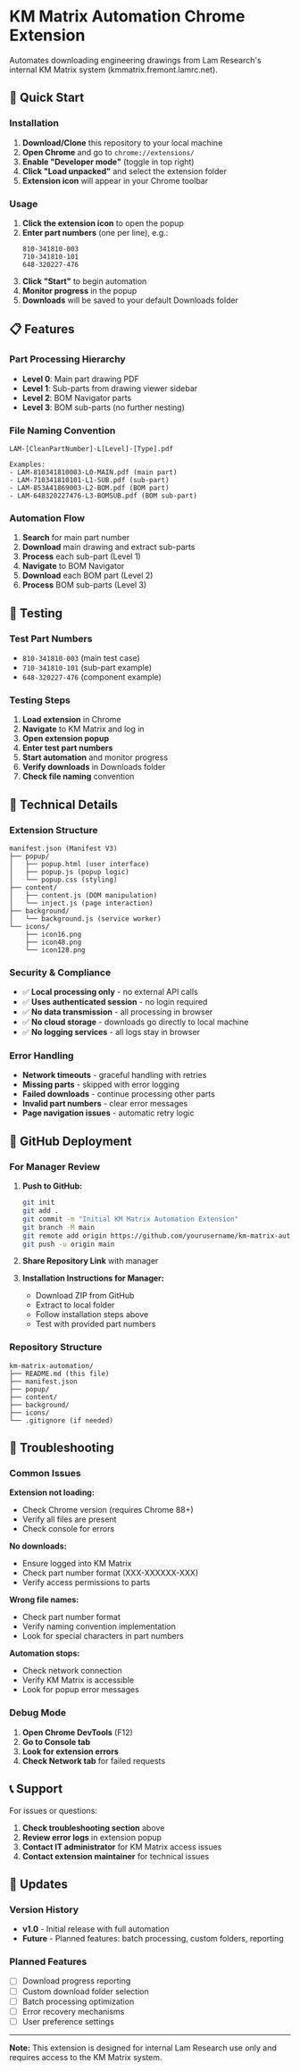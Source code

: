 # KM Matrix Automation Chrome Extension

Automates downloading engineering drawings from Lam Research's internal KM Matrix system (kmmatrix.fremont.lamrc.net).

## 🚀 Quick Start

### Installation
1. **Download/Clone** this repository to your local machine
2. **Open Chrome** and go to `chrome://extensions/`
3. **Enable "Developer mode"** (toggle in top right)
4. **Click "Load unpacked"** and select the extension folder
5. **Extension icon** will appear in your Chrome toolbar

### Usage
1. **Click the extension icon** to open the popup
2. **Enter part numbers** (one per line), e.g.:
   ```
   810-341810-003
   710-341810-101
   648-320227-476
   ```
3. **Click "Start"** to begin automation
4. **Monitor progress** in the popup
5. **Downloads** will be saved to your default Downloads folder

## 📋 Features

### Part Processing Hierarchy
- **Level 0**: Main part drawing PDF
- **Level 1**: Sub-parts from drawing viewer sidebar
- **Level 2**: BOM Navigator parts
- **Level 3**: BOM sub-parts (no further nesting)

### File Naming Convention
```
LAM-[CleanPartNumber]-L[Level]-[Type].pdf

Examples:
- LAM-810341810003-L0-MAIN.pdf (main part)
- LAM-710341810101-L1-SUB.pdf (sub-part)
- LAM-853A41869003-L2-BOM.pdf (BOM part)
- LAM-648320227476-L3-BOMSUB.pdf (BOM sub-part)
```

### Automation Flow
1. **Search** for main part number
2. **Download** main drawing and extract sub-parts
3. **Process** each sub-part (Level 1)
4. **Navigate** to BOM Navigator
5. **Download** each BOM part (Level 2)
6. **Process** BOM sub-parts (Level 3)

## 🧪 Testing

### Test Part Numbers
- `810-341810-003` (main test case)
- `710-341810-101` (sub-part example)
- `648-320227-476` (component example)

### Testing Steps
1. **Load extension** in Chrome
2. **Navigate** to KM Matrix and log in
3. **Open extension popup**
4. **Enter test part numbers**
5. **Start automation** and monitor progress
6. **Verify downloads** in Downloads folder
7. **Check file naming** convention

## 🔧 Technical Details

### Extension Structure
```
manifest.json (Manifest V3)
├── popup/
│   ├── popup.html (user interface)
│   ├── popup.js (popup logic)
│   └── popup.css (styling)
├── content/
│   ├── content.js (DOM manipulation)
│   └── inject.js (page interaction)
├── background/
│   └── background.js (service worker)
└── icons/
    ├── icon16.png
    ├── icon48.png
    └── icon128.png
```

### Security & Compliance
- ✅ **Local processing only** - no external API calls
- ✅ **Uses authenticated session** - no login required
- ✅ **No data transmission** - all processing in browser
- ✅ **No cloud storage** - downloads go directly to local machine
- ✅ **No logging services** - all logs stay in browser

### Error Handling
- **Network timeouts** - graceful handling with retries
- **Missing parts** - skipped with error logging
- **Failed downloads** - continue processing other parts
- **Invalid part numbers** - clear error messages
- **Page navigation issues** - automatic retry logic

## 📁 GitHub Deployment

### For Manager Review

1. **Push to GitHub:**
   ```bash
   git init
   git add .
   git commit -m "Initial KM Matrix Automation Extension"
   git branch -M main
   git remote add origin https://github.com/yourusername/km-matrix-automation.git
   git push -u origin main
   ```

2. **Share Repository Link** with manager

3. **Installation Instructions for Manager:**
   - Download ZIP from GitHub
   - Extract to local folder
   - Follow installation steps above
   - Test with provided part numbers

### Repository Structure
```
km-matrix-automation/
├── README.md (this file)
├── manifest.json
├── popup/
├── content/
├── background/
├── icons/
└── .gitignore (if needed)
```

## 🐛 Troubleshooting

### Common Issues

**Extension not loading:**
- Check Chrome version (requires Chrome 88+)
- Verify all files are present
- Check console for errors

**No downloads:**
- Ensure logged into KM Matrix
- Check part number format (XXX-XXXXXX-XXX)
- Verify access permissions to parts

**Wrong file names:**
- Check part number format
- Verify naming convention implementation
- Look for special characters in part numbers

**Automation stops:**
- Check network connection
- Verify KM Matrix is accessible
- Look for popup error messages

### Debug Mode
1. **Open Chrome DevTools** (F12)
2. **Go to Console tab**
3. **Look for extension errors**
4. **Check Network tab** for failed requests

## 📞 Support

For issues or questions:
1. **Check troubleshooting section** above
2. **Review error logs** in extension popup
3. **Contact IT administrator** for KM Matrix access issues
4. **Contact extension maintainer** for technical issues

## 🔄 Updates

### Version History
- **v1.0** - Initial release with full automation
- **Future** - Planned features: batch processing, custom folders, reporting

### Planned Features
- [ ] Download progress reporting
- [ ] Custom download folder selection
- [ ] Batch processing optimization
- [ ] Error recovery mechanisms
- [ ] User preference settings

---

**Note:** This extension is designed for internal Lam Research use only and requires access to the KM Matrix system. 